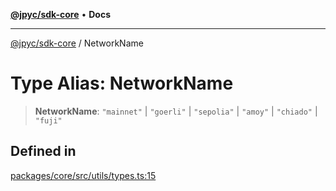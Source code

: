 [**@jpyc/sdk-core**](../README.md) • **Docs**

---

[@jpyc/sdk-core](../globals.md) / NetworkName

# Type Alias: NetworkName

> **NetworkName**: `"mainnet"` \| `"goerli"` \| `"sepolia"` \| `"amoy"` \| `"chiado"` \| `"fuji"`

## Defined in

[packages/core/src/utils/types.ts:15](https://github.com/jcam1/sdks/blob/1659b7e6716057ee71757832a574d1003deb70f2/packages/core/src/utils/types.ts#L15)
